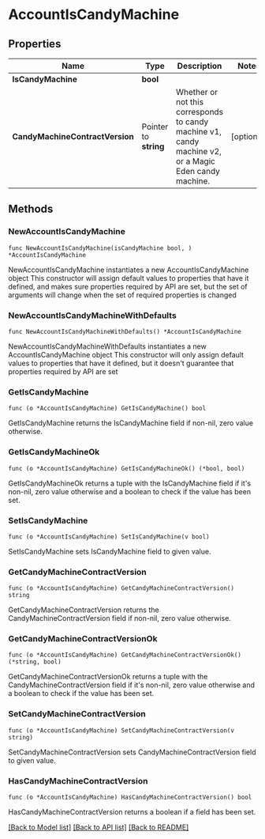 # AccountIsCandyMachine

## Properties

Name | Type | Description | Notes
------------ | ------------- | ------------- | -------------
**IsCandyMachine** | **bool** |  | 
**CandyMachineContractVersion** | Pointer to **string** | Whether or not this corresponds to candy machine v1, candy machine v2, or a Magic Eden candy machine. | [optional] 

## Methods

### NewAccountIsCandyMachine

`func NewAccountIsCandyMachine(isCandyMachine bool, ) *AccountIsCandyMachine`

NewAccountIsCandyMachine instantiates a new AccountIsCandyMachine object
This constructor will assign default values to properties that have it defined,
and makes sure properties required by API are set, but the set of arguments
will change when the set of required properties is changed

### NewAccountIsCandyMachineWithDefaults

`func NewAccountIsCandyMachineWithDefaults() *AccountIsCandyMachine`

NewAccountIsCandyMachineWithDefaults instantiates a new AccountIsCandyMachine object
This constructor will only assign default values to properties that have it defined,
but it doesn't guarantee that properties required by API are set

### GetIsCandyMachine

`func (o *AccountIsCandyMachine) GetIsCandyMachine() bool`

GetIsCandyMachine returns the IsCandyMachine field if non-nil, zero value otherwise.

### GetIsCandyMachineOk

`func (o *AccountIsCandyMachine) GetIsCandyMachineOk() (*bool, bool)`

GetIsCandyMachineOk returns a tuple with the IsCandyMachine field if it's non-nil, zero value otherwise
and a boolean to check if the value has been set.

### SetIsCandyMachine

`func (o *AccountIsCandyMachine) SetIsCandyMachine(v bool)`

SetIsCandyMachine sets IsCandyMachine field to given value.


### GetCandyMachineContractVersion

`func (o *AccountIsCandyMachine) GetCandyMachineContractVersion() string`

GetCandyMachineContractVersion returns the CandyMachineContractVersion field if non-nil, zero value otherwise.

### GetCandyMachineContractVersionOk

`func (o *AccountIsCandyMachine) GetCandyMachineContractVersionOk() (*string, bool)`

GetCandyMachineContractVersionOk returns a tuple with the CandyMachineContractVersion field if it's non-nil, zero value otherwise
and a boolean to check if the value has been set.

### SetCandyMachineContractVersion

`func (o *AccountIsCandyMachine) SetCandyMachineContractVersion(v string)`

SetCandyMachineContractVersion sets CandyMachineContractVersion field to given value.

### HasCandyMachineContractVersion

`func (o *AccountIsCandyMachine) HasCandyMachineContractVersion() bool`

HasCandyMachineContractVersion returns a boolean if a field has been set.


[[Back to Model list]](../README.md#documentation-for-models) [[Back to API list]](../README.md#documentation-for-api-endpoints) [[Back to README]](../README.md)


